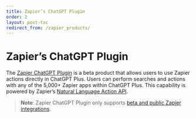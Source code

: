 ```yaml
---
title: Zapier’s ChatGPT Plugin
order: 2
layout: post-toc
redirect_from: /zapier_products/
---
```


# Zapier’s ChatGPT Plugin

The [Zapier ChatGPT Plugin](https://help.zapier.com/hc/en-us/articles/14058263394573) is a beta product that allows users to use Zapier actions directly in ChatGPT Plus. Users can perform searches and actions with any of the 5,000+ Zapier apps within ChatGPT Plus. This capability is powered by Zapier’s [Natural Language Action API](https://nla.zapier.com/docs/).

> **Note**: Zapier ChatGPT Plugin only supports [beta and public Zapier integrations](https://platform.zapier.com/partners/lifecycle-planning).
